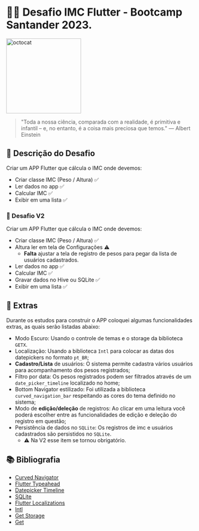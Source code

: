 # 🎉🎉 Desafio IMC Flutter - **Bootcamp Santander 2023**.

<img src="https://imgur.com/Su998MI.png" alt="octocat" width="200" height="200">

> "Toda a nossa ciência, comparada com a realidade, é primitiva e infantil – e, no entanto, é a coisa mais preciosa que temos." — Albert Einstein

## 📸 Descrição do Desafio
Criar um APP Flutter que cálcula o IMC onde devemos:

* Criar classe IMC (Peso / Altura)​ ✅
* Ler dados no app ​✅
* Calcular IMC ​✅
* Exibir em uma lista ✅

### 🎯 Desafio V2
Criar um APP Flutter que cálcula o IMC onde devemos:

* Criar classe IMC (Peso / Altura)​ ✅
* Altura ler em tela de Configurações ⚠️
    * **Falta** ajustar a tela de registro de pesos para pegar da lista de usuários cadastrados.
* Ler dados no app​ ✅
* Calcular IMC ✅
* Gravar dados no Hive ou SQLite​ ✅
* Exibir em uma lista ✅

## 🔖 Extras
Durante os estudos para construir o APP coloquei algumas funcionalidades extras, as quais serão listadas abaixo:

* Modo Escuro: Usando o controle de temas e o storage da biblioteca `GETX`.
* Localização: Usando a biblioteca `Intl` para colocar as datas dos datepickers no formato `pt_BR`;
* **Cadastro/Lista** de usuários: O sistema permite cadastra vários usuários para acompanhamento dos pesos registrados;
* Filtro por data: Os pesos registrados podem ser filtrados através de um `date_picker_timeline` localizado no home;
* Bottom Navigator estilizado: Foi utilizada a biblioteca `curved_navigation_bar` respeitando as cores do tema definido no sistema;
* Modo de **edição/deleção** de registros: Ao clicar em uma leitura você poderá escolher entre as funcionalidades de edição e deleção
do registro em questão;
* Persistência de dados no `SQLite`: Os registros de imc e usuários cadastrados são persistidos no `SQLite`. 
    * ⚠️ Na V2 esse item se tornou obrigatório.

## 📚 Bibliografia

* [Curved Navigator](https://pub.dev/packages/curved_navigation_bar)
* [Flutter Typeahead](https://pub.dev/packages/flutter_typeahead)
* [Datepicker Timeline](https://pub.dev/packages/date_picker_timeline)
* [SQLite](https://pub.dev/packages/sqflite)
* [Flutter Localizations](https://pub.dev/packages/flutter_localization)
* [Intl](https://pub.dev/packages/intl)
* [Get Storage](https://pub.dev/packages/flutter_typeahead)
* [Get](https://pub.dev/packages/get)
